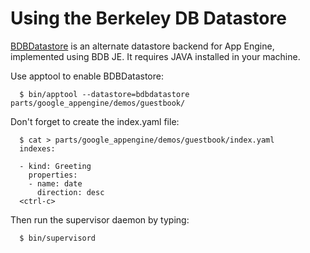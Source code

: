 # Using the Berkeley DB Datastore #

[BDBDatastore](http://arachnid.github.com/bdbdatastore) is an alternate datastore backend for App Engine, implemented using BDB JE. It requires JAVA installed in your machine.

Use apptool to enable BDBDatastore:

```
  $ bin/apptool --datastore=bdbdatastore parts/google_appengine/demos/guestbook/
```

Don't forget to create the index.yaml file:

```
  $ cat > parts/google_appengine/demos/guestbook/index.yaml
  indexes:

  - kind: Greeting
    properties:
    - name: date
      direction: desc
  <ctrl-c>
```

Then run the supervisor daemon by typing:

```
  $ bin/supervisord
```